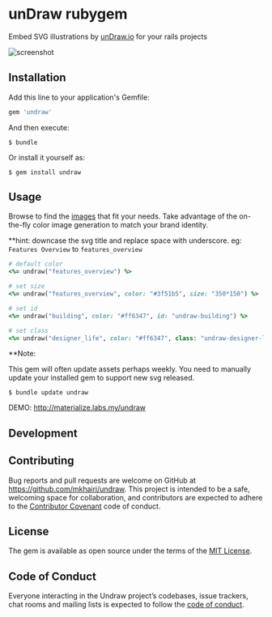 # unDraw rubygem

Embed SVG illustrations by [unDraw.io](https://undraw.co/illustrations) for your rails projects

![screenshot](https://user-images.githubusercontent.com/7901659/46782215-ff11b700-cd57-11e8-9bdc-e417053d7189.png)
## Installation

Add this line to your application's Gemfile:

```ruby
gem 'undraw'
```

And then execute:

    $ bundle

Or install it yourself as:

    $ gem install undraw

## Usage

Browse to find the [images](https://undraw.co/illustrations) that fit your needs. Take advantage of the on-the-fly color image generation to match your brand identity.

**hint: downcase the svg title and replace space with underscore. eg: `Features Overview` to `features_overview`

```ruby
# default color
<%= undraw("features_overview") %>
```

```ruby
# set size 
<%= undraw("features_overview", color: "#3f51b5", size: "350*150") %>
```

```ruby
# set id
<%= undraw("building", color: "#ff6347", id: "undraw-building") %>
```

```ruby
# set class
<%= undraw("designer_life", color: "#ff6347", class: "undraw-designer-life") %>
```

**Note:
    
    
This gem will often update assets perhaps weekly. You need to manually update your installed gem to support new svg released.
 
    $ bundle update undraw
    

DEMO: http://materialize.labs.my/undraw
## Development



## Contributing

Bug reports and pull requests are welcome on GitHub at https://github.com/mkhairi/undraw. This project is intended to be a safe, welcoming space for collaboration, and contributors are expected to adhere to the [Contributor Covenant](http://contributor-covenant.org) code of conduct.

## License

The gem is available as open source under the terms of the [MIT License](https://opensource.org/licenses/MIT).

## Code of Conduct

Everyone interacting in the Undraw project’s codebases, issue trackers, chat rooms and mailing lists is expected to follow the [code of conduct](https://github.com/mkhairi/undraw/blob/master/CODE_OF_CONDUCT.md).
